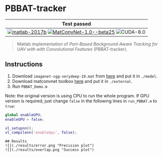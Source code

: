 # PBBAT-tracker

| **Test passed**                                              |
| ------------------------------------------------------------ |
| [![matlab-2017b](https://img.shields.io/badge/matlab-2017b-yellow.svg)](https://www.mathworks.com/products/matlab.html) [![MatConvNet-1.0--beta25](https://img.shields.io/badge/MatConvNet-1.0--beta25%20-blue.svg)](http://www.vlfeat.org/matconvnet/download/matconvnet-1.0-beta25.tar.gz) ![CUDA-8.0](https://img.shields.io/badge/CUDA-8.0-green.svg) |

> Matlab implementation of *Part-Based Background-Aware Tracking for UAV with with Convolutional Features* (PBBAT-tracker).

## Instructions

1. Download `imagenet-vgg-verydeep-19.mat` from [here](http://www.vlfeat.org/matconvnet/models/imagenet-vgg-verydeep-19.mat) and put it in `./model`.
2. Download matconvnet toolbox [here](http://www.vlfeat.org/matconvnet/download/matconvnet-1.0-beta25.tar.gz) and put it in `./external`.
3. Run `PBBAT_Demo.m`

Note: the original version is using CPU to run the whole program. If GPU version is required, just change `false` in the following lines in `run_PBBAT.m` to `true`:

```matlab
global enableGPU;
enableGPU = false;

vl_setupnn();
vl_compilenn('enableGpu', false);
```

```
## Results
![](./results/error.png "Precision plot")
![](./results/overlap.png "Success plot")
```